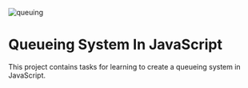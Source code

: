 ![queuing](https://github.com/richard-1257/alx-backend/assets/83041703/961c071e-8924-4808-bb86-cbc093c4cf80)

# Queueing System In JavaScript
This project contains tasks for learning to create a queueing system in JavaScript.

